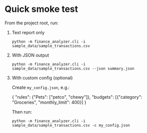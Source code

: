 Quick smoke test
================

From the project root, run:

1) Text report only

   `python -m finance_analyzer.cli -i sample_data/sample_transactions.csv`

2) With JSON output

   `python -m finance_analyzer.cli -i sample_data/sample_transactions.csv --json summary.json`

3) With custom config (optional)

   Create `my_config.json`, e.g.:

   {
     "rules": {"Pets": ["petco", "chewy"]},
     "budgets": [{"category": "Groceries", "monthly_limit": 400}]
   }

   Then run:

   `python -m finance_analyzer.cli -i sample_data/sample_transactions.csv -c my_config.json`

